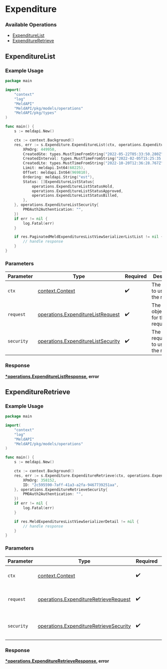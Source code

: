 # Expenditure

### Available Operations

* [ExpenditureList](#expenditurelist)
* [ExpenditureRetrieve](#expenditureretrieve)

## ExpenditureList

### Example Usage

```go
package main

import(
	"context"
	"log"
	"MeldAPI"
	"MeldAPI/pkg/models/operations"
	"MeldAPI/pkg/types"
)

func main() {
    s := meldapi.New()

    ctx := context.Background()
    res, err := s.Expenditure.ExpenditureList(ctx, operations.ExpenditureListRequest{
        XPmOrg: 449950,
        CreatedGte: types.MustTimeFromString("2022-05-22T05:33:50.280Z"),
        CreatedInterval: types.MustTimeFromString("2022-02-05T15:25:35.140Z"),
        CreatedLte: types.MustTimeFromString("2022-10-20T12:36:28.767Z"),
        Limit: meldapi.Int64(60225),
        Offset: meldapi.Int64(969810),
        Ordering: meldapi.String("est"),
        Status: []ExpenditureListStatus{
            operations.ExpenditureListStatusHold,
            operations.ExpenditureListStatusApproved,
            operations.ExpenditureListStatusBilled,
        },
    }, operations.ExpenditureListSecurity{
        PMOAuth2Authentication: "",
    })
    if err != nil {
        log.Fatal(err)
    }

    if res.PaginatedMeldExpendituresListViewSerializerListList != nil {
        // handle response
    }
}
```

### Parameters

| Parameter                                                                                | Type                                                                                     | Required                                                                                 | Description                                                                              |
| ---------------------------------------------------------------------------------------- | ---------------------------------------------------------------------------------------- | ---------------------------------------------------------------------------------------- | ---------------------------------------------------------------------------------------- |
| `ctx`                                                                                    | [context.Context](https://pkg.go.dev/context#Context)                                    | :heavy_check_mark:                                                                       | The context to use for the request.                                                      |
| `request`                                                                                | [operations.ExpenditureListRequest](../../models/operations/expenditurelistrequest.md)   | :heavy_check_mark:                                                                       | The request object to use for the request.                                               |
| `security`                                                                               | [operations.ExpenditureListSecurity](../../models/operations/expenditurelistsecurity.md) | :heavy_check_mark:                                                                       | The security requirements to use for the request.                                        |


### Response

**[*operations.ExpenditureListResponse](../../models/operations/expenditurelistresponse.md), error**


## ExpenditureRetrieve

### Example Usage

```go
package main

import(
	"context"
	"log"
	"MeldAPI"
	"MeldAPI/pkg/models/operations"
)

func main() {
    s := meldapi.New()

    ctx := context.Background()
    res, err := s.Expenditure.ExpenditureRetrieve(ctx, operations.ExpenditureRetrieveRequest{
        XPmOrg: 358152,
        ID: "2c595590-7aff-41a3-a2fa-9467739251aa",
    }, operations.ExpenditureRetrieveSecurity{
        PMOAuth2Authentication: "",
    })
    if err != nil {
        log.Fatal(err)
    }

    if res.MeldExpendituresListViewSerializerDetail != nil {
        // handle response
    }
}
```

### Parameters

| Parameter                                                                                        | Type                                                                                             | Required                                                                                         | Description                                                                                      |
| ------------------------------------------------------------------------------------------------ | ------------------------------------------------------------------------------------------------ | ------------------------------------------------------------------------------------------------ | ------------------------------------------------------------------------------------------------ |
| `ctx`                                                                                            | [context.Context](https://pkg.go.dev/context#Context)                                            | :heavy_check_mark:                                                                               | The context to use for the request.                                                              |
| `request`                                                                                        | [operations.ExpenditureRetrieveRequest](../../models/operations/expenditureretrieverequest.md)   | :heavy_check_mark:                                                                               | The request object to use for the request.                                                       |
| `security`                                                                                       | [operations.ExpenditureRetrieveSecurity](../../models/operations/expenditureretrievesecurity.md) | :heavy_check_mark:                                                                               | The security requirements to use for the request.                                                |


### Response

**[*operations.ExpenditureRetrieveResponse](../../models/operations/expenditureretrieveresponse.md), error**

